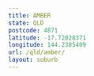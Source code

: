 ```yaml
---
title: AMBER
state: QLD
postcode: 4871
latitude: -17.72028371
longitude: 144.2385409
url: /qld/amber/
layout: suburb
---
```

